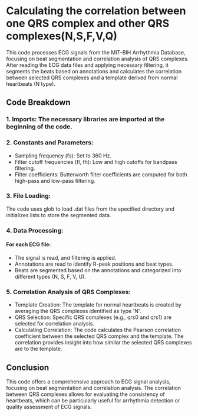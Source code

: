 # Calculating the correlation between one QRS complex and other QRS complexes(N,S,F,V,Q)
This code processes ECG signals from the MIT-BIH Arrhythmia Database, focusing on beat segmentation and correlation analysis of QRS complexes. After reading the ECG data files and applying necessary filtering, it segments the beats based on annotations and calculates the correlation between selected QRS complexes and a template derived from normal heartbeats (N type).


## Code Breakdown
### 1. Imports: The necessary libraries are imported at the beginning of the code.

### 2. Constants and Parameters:
- Sampling frequency (fs): Set to 360 Hz.
- Filter cutoff frequencies (fl, fh): Low and high cutoffs for bandpass filtering.
- Filter coefficients: Butterworth filter coefficients are computed for both high-pass and low-pass filtering.

### 3. File Loading:
The code uses glob to load .dat files from the specified directory and initializes lists to store the segmented data.

### 4. Data Processing:
#### For each ECG file:
- The signal is read, and filtering is applied.
- Annotations are read to identify R-peak positions and beat types.
- Beats are segmented based on the annotations and categorized into different types (N, S, F, V, U).

### 5. Correlation Analysis of QRS Complexes:
- Template Creation: The template for normal heartbeats is created by averaging the QRS complexes identified as type 'N'.
- QRS Selection: Specific QRS complexes (e.g., qrs0 and qrs1) are selected for correlation analysis.
- Calculating Correlation: The code calculates the Pearson correlation coefficient between the selected QRS complex and the template. The correlation provides insight into how similar the selected QRS complexes are to the template.


## Conclusion
This code offers a comprehensive approach to ECG signal analysis, focusing on beat segmentation and correlation analysis. The correlation between QRS complexes allows for evaluating the consistency of heartbeats, which can be particularly useful for arrhythmia detection or quality assessment of ECG signals.
